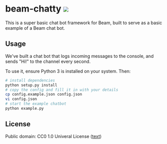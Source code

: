 # beam-chatty [![](https://badges.gitter.im/MCProHosting/beam.png)](https://gitter.im/MCProHosting/beam-dev)

This is a super basic chat bot framework for Beam, built to serve as a basic example of a Beam chat bot.

## Usage

We've built a chat bot that logs incoming messages to the console, and sends "Hi!" to the channel every second.

To use it, ensure Python 3 is installed on your system. Then:

```bash
# install dependencies
python setup.py install
# copy the config and fill it in with your details
cp config.example.json config.json
vi config.json
# start the example chatbot
python example.py
```

## License

Public domain: CC0 1.0 Univeral License ([text](https://creativecommons.org/publicdomain/zero/1.0/legalcode))
